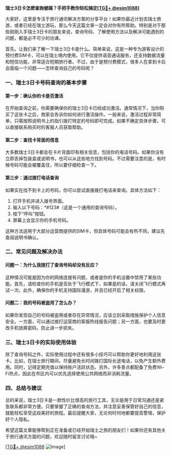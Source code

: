**瑞士3日卡怎麽查詢號碼？手把手教你轻松搞定[[TG💪+ @esim1088](https://t.me/s/esim1088)]**

大家好，这里是专注于旅行通讯解决方案的分享平台！如果你最近计划去瑞士旅游，或者已经在瑞士游玩，那么今天这篇文章一定会对你有所帮助。特别是对于那些刚刚入手瑞士3日卡的朋友来说，查询号码、了解使用方法以及解决可能遇到的问题，都是必不可少的功课。

首先，让我们来了解一下瑞士3日卡是什么。简单来说，这是一种专为游客设计的预付费SIM卡，可以在瑞士境内使用。它不仅提供语音通话服务，还支持数据流量和短信功能，非常适合短期旅行者。不过，由于是预付费模式，很多人在拿到卡后会面临一个问题——怎样查询自己的号码呢？

### **一、瑞士3日卡号码查询的基本步骤**

#### **第一步：确认你的卡是否激活**
在开始查询之前，你需要确保你的瑞士3日卡已经成功激活。通常情况下，当你购买了这张卡之后，商家会告诉你如何进行激活操作。一般来说，激活过程非常简单，只需按照说明书上的指引拨打特定的号码即可完成。如果不确定具体步骤，可以直接联系购买时的客服人员获取帮助。

#### **第二步：查找卡背面的信息**
大多数瑞士3日卡都会在卡片背面印有相关信息，包括你的电话号码。如果你没有立即丢掉包装盒或说明书，也可以从这些地方找到号码。不过需要注意的是，有时候号码可能会被覆盖住，所以要仔细检查一下。

#### **第三步：通过拨打电话查询**
如果实在找不到卡上的号码，你可以尝试直接拨打电话来查询。具体方法如下：
1. 打开手机并进入拨号界面。
2. 输入以下号码：*#123#（这是一个通用的查询号码）。
3. 按下“呼叫”按钮。
4. 屏幕上会显示你的手机号码。

这种方法适用于大部分运营商提供的SIM卡，但具体号码可能会有所不同，建议先查阅说明书确认。

### **二、常见问题及解决办法**

#### **问题一：为什么我拨打了查询号码却没有反应？**
这种情况可能是因为你的网络连接有问题，或者是你的手机设置中禁用了某些功能。首先，请检查你的手机是否处于飞行模式下，如果是的话，请关闭飞行模式再试一次。此外，确保你的手机支持国际漫游，并且已经开启了相关权限。

#### **问题二：我的号码被盗用了怎么办？**
如果你发现自己的号码被盗用或者存在异常情况，应该立刻采取措施保护个人信息安全。一方面，可以通过拨打运营商的客服热线报告问题；另一方面，也要及时更改手机锁屏密码，防止进一步损失。

### **三、瑞士3日卡的实际使用体验**

除了查询号码之外，实际使用过程中还有很多小技巧可以帮助你更好地利用这张卡。比如，在瑞士旅行期间，尽量避免长时间拨打国际长途电话，以免产生额外费用。同时，记得定期充值以保持账户活跃状态。另外，许多景点都配备了免费Wi-Fi热点，因此在市区内可以优先选择使用公共网络而非消耗流量。

### **四、总结与建议**

总的来说，瑞士3日卡是一款性价比很高的旅行工具，无论是用于日常沟通还是紧急联系都非常方便。只要掌握了正确的查询方法，并注意妥善保管好自己的信息，就能轻松享受这段美好的旅程。最后提醒大家，无论何时何地都要提高警惕，保护好个人隐私。

希望这篇文章能够帮到正在准备或已经开始瑞士之旅的朋友们！如果你还有其他关于旅行通讯方面的问题，欢迎随时留言讨论哦~

[[TG💪+ @esim1088](https://t.me/s/esim1088) ![Image](https://i.postimg.cc/4NQfJmqS/Snipaste-2025-05-13-00-14-12.png)]